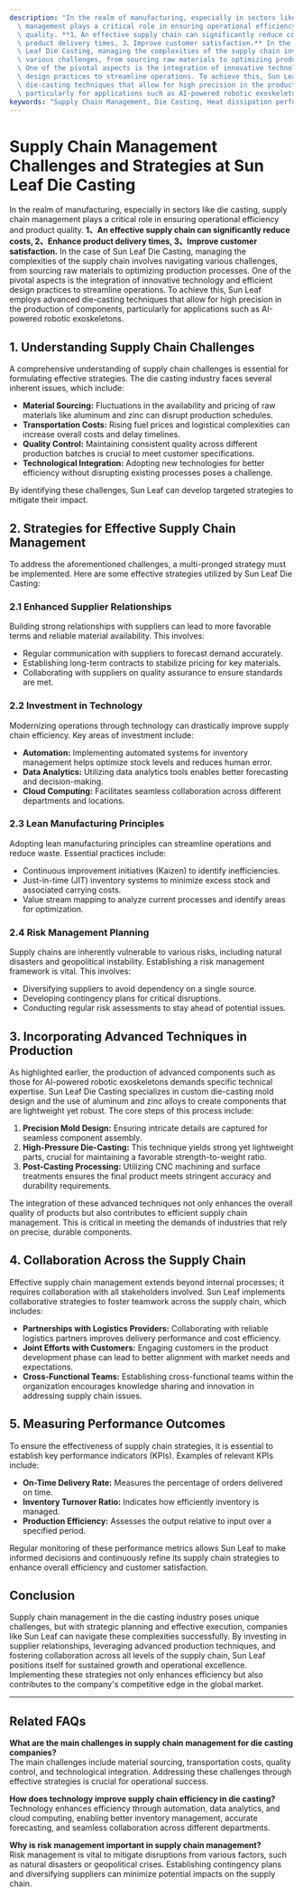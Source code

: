 ```yaml
---
description: "In the realm of manufacturing, especially in sectors like die casting, supply chain\
  \ management plays a critical role in ensuring operational efficiency and product\
  \ quality. **1、An effective supply chain can significantly reduce costs, 2、Enhance\
  \ product delivery times, 3、Improve customer satisfaction.** In the case of Sun\
  \ Leaf Die Casting, managing the complexities of the supply chain involves navigating\
  \ various challenges, from sourcing raw materials to optimizing production processes.\
  \ One of the pivotal aspects is the integration of innovative technology and efficient\
  \ design practices to streamline operations. To achieve this, Sun Leaf employs advanced\
  \ die-casting techniques that allow for high precision in the production of components,\
  \ particularly for applications such as AI-powered robotic exoskeletons."
keywords: "Supply Chain Management, Die Casting, Heat dissipation performance, Die casting process"
---
```

# Supply Chain Management Challenges and Strategies at Sun Leaf Die Casting

In the realm of manufacturing, especially in sectors like die casting, supply chain management plays a critical role in ensuring operational efficiency and product quality. **1、An effective supply chain can significantly reduce costs, 2、Enhance product delivery times, 3、Improve customer satisfaction.** In the case of Sun Leaf Die Casting, managing the complexities of the supply chain involves navigating various challenges, from sourcing raw materials to optimizing production processes. One of the pivotal aspects is the integration of innovative technology and efficient design practices to streamline operations. To achieve this, Sun Leaf employs advanced die-casting techniques that allow for high precision in the production of components, particularly for applications such as AI-powered robotic exoskeletons.

## **1. Understanding Supply Chain Challenges**

A comprehensive understanding of supply chain challenges is essential for formulating effective strategies. The die casting industry faces several inherent issues, which include:

- **Material Sourcing:** Fluctuations in the availability and pricing of raw materials like aluminum and zinc can disrupt production schedules.
- **Transportation Costs:** Rising fuel prices and logistical complexities can increase overall costs and delay timelines.
- **Quality Control:** Maintaining consistent quality across different production batches is crucial to meet customer specifications.
- **Technological Integration:** Adopting new technologies for better efficiency without disrupting existing processes poses a challenge.

By identifying these challenges, Sun Leaf can develop targeted strategies to mitigate their impact.

## **2. Strategies for Effective Supply Chain Management**

To address the aforementioned challenges, a multi-pronged strategy must be implemented. Here are some effective strategies utilized by Sun Leaf Die Casting:

### **2.1 Enhanced Supplier Relationships**

Building strong relationships with suppliers can lead to more favorable terms and reliable material availability. This involves:

- Regular communication with suppliers to forecast demand accurately.
- Establishing long-term contracts to stabilize pricing for key materials.
- Collaborating with suppliers on quality assurance to ensure standards are met.

### **2.2 Investment in Technology**

Modernizing operations through technology can drastically improve supply chain efficiency. Key areas of investment include:

- **Automation:** Implementing automated systems for inventory management helps optimize stock levels and reduces human error.
- **Data Analytics:** Utilizing data analytics tools enables better forecasting and decision-making.
- **Cloud Computing:** Facilitates seamless collaboration across different departments and locations.

### **2.3 Lean Manufacturing Principles**

Adopting lean manufacturing principles can streamline operations and reduce waste. Essential practices include:

- Continuous improvement initiatives (Kaizen) to identify inefficiencies.
- Just-in-time (JIT) inventory systems to minimize excess stock and associated carrying costs.
- Value stream mapping to analyze current processes and identify areas for optimization.

### **2.4 Risk Management Planning**

Supply chains are inherently vulnerable to various risks, including natural disasters and geopolitical instability. Establishing a risk management framework is vital. This involves:

- Diversifying suppliers to avoid dependency on a single source.
- Developing contingency plans for critical disruptions.
- Conducting regular risk assessments to stay ahead of potential issues.

## **3. Incorporating Advanced Techniques in Production**

As highlighted earlier, the production of advanced components such as those for AI-powered robotic exoskeletons demands specific technical expertise. Sun Leaf Die Casting specializes in custom die-casting mold design and the use of aluminum and zinc alloys to create components that are lightweight yet robust. The core steps of this process include:

1. **Precision Mold Design:** Ensuring intricate details are captured for seamless component assembly.
2. **High-Pressure Die-Casting:** This technique yields strong yet lightweight parts, crucial for maintaining a favorable strength-to-weight ratio.
3. **Post-Casting Processing:** Utilizing CNC machining and surface treatments ensures the final product meets stringent accuracy and durability requirements.

The integration of these advanced techniques not only enhances the overall quality of products but also contributes to efficient supply chain management. This is critical in meeting the demands of industries that rely on precise, durable components.

## **4. Collaboration Across the Supply Chain**

Effective supply chain management extends beyond internal processes; it requires collaboration with all stakeholders involved. Sun Leaf implements collaborative strategies to foster teamwork across the supply chain, which includes:

- **Partnerships with Logistics Providers:** Collaborating with reliable logistics partners improves delivery performance and cost efficiency.
- **Joint Efforts with Customers:** Engaging customers in the product development phase can lead to better alignment with market needs and expectations.
- **Cross-Functional Teams:** Establishing cross-functional teams within the organization encourages knowledge sharing and innovation in addressing supply chain issues.

## **5. Measuring Performance Outcomes**

To ensure the effectiveness of supply chain strategies, it is essential to establish key performance indicators (KPIs). Examples of relevant KPIs include:

- **On-Time Delivery Rate:** Measures the percentage of orders delivered on time.
- **Inventory Turnover Ratio:** Indicates how efficiently inventory is managed.
- **Production Efficiency:** Assesses the output relative to input over a specified period.

Regular monitoring of these performance metrics allows Sun Leaf to make informed decisions and continuously refine its supply chain strategies to enhance overall efficiency and customer satisfaction.

## **Conclusion**

Supply chain management in the die casting industry poses unique challenges, but with strategic planning and effective execution, companies like Sun Leaf can navigate these complexities successfully. By investing in supplier relationships, leveraging advanced production techniques, and fostering collaboration across all levels of the supply chain, Sun Leaf positions itself for sustained growth and operational excellence. Implementing these strategies not only enhances efficiency but also contributes to the company's competitive edge in the global market.

---

## **Related FAQs**

**What are the main challenges in supply chain management for die casting companies?**  
The main challenges include material sourcing, transportation costs, quality control, and technological integration. Addressing these challenges through effective strategies is crucial for operational success.

**How does technology improve supply chain efficiency in die casting?**  
Technology enhances efficiency through automation, data analytics, and cloud computing, enabling better inventory management, accurate forecasting, and seamless collaboration across different departments.

**Why is risk management important in supply chain management?**  
Risk management is vital to mitigate disruptions from various factors, such as natural disasters or geopolitical crises. Establishing contingency plans and diversifying suppliers can minimize potential impacts on the supply chain.
